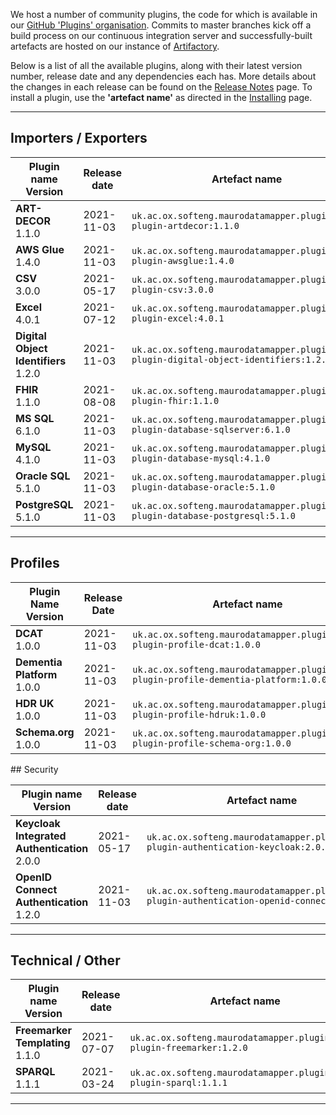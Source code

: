 We host a number of community plugins, the code for which is available in
our [GitHub 'Plugins' organisation](https://github.com/MauroDataMapper-Plugins).
Commits to master branches kick off a build process on our continuous integration server and successfully-built artefacts are hosted on our instance
of [Artifactory](https://jenkins.cs.ox.ac.uk/artifactory).

Below is a list of all the available plugins, along with their latest version number, release date and any dependencies each has. More details about the
changes in each release can be found on the [Release Notes](/about/release-notes) page. To install a plugin, use the **'artefact name'** as directed in
the [Installing](../docker) page.

---

## Importers / Exporters

<table style="width: 100%;">
    <thead>
        <tr>
            <th style="width: 20%;"><b>Plugin name<br/>Version</b></th>
            <th style="width: 15%;"><b>Release date</b></th>
            <th style="width: 45%;"><b>Artefact name</b></th>
            <th style="width: 15%;"><b>Dependencies</b></th>
        </tr>
    </thead>
    <tbody>
<tr>
            <td><b>ART-DECOR</b><br/>1.1.0</td>
            <td>2021-11-03</td>
            <td><code>uk.ac.ox.softeng.maurodatamapper.plugins:mdm-plugin-artdecor:1.1.0</code></td>
            <td>Core &gt;= 4.11.0</td>
        </tr>
<tr>
            <td><b>AWS Glue</b><br/>1.4.0</td>
            <td>2021-11-03</td>
            <td><code>uk.ac.ox.softeng.maurodatamapper.plugins:mdm-plugin-awsglue:1.4.0</code></td>
            <td>Core &gt;= 4.11.0</td>
        </tr>
<tr>
            <td><b>CSV</b><br/>3.0.0</td>
            <td>2021-05-17</td>
            <td><code>uk.ac.ox.softeng.maurodatamapper.plugins:mdm-plugin-csv:3.0.0</code></td>
            <td>Core &gt;= 4.5.0</td>
        </tr>
<tr>
            <td><b>Excel</b><br/>4.0.1</td>
            <td>2021-07-12</td>
            <td><code>uk.ac.ox.softeng.maurodatamapper.plugins:mdm-plugin-excel:4.0.1</code></td>
            <td>Core &gt;= 4.7.0</td>
        </tr>
<tr>
            <td><b>Digital Object Identifiers</b><br/>1.2.0</td>
            <td>2021-11-03</td>
            <td><code>uk.ac.ox.softeng.maurodatamapper.plugins:mdm-plugin-digital-object-identifiers:1.2.0</code></td>
            <td>Core &gt;= 4.11.0</td>
        </tr>
<tr>
            <td><b>FHIR</b><br/>1.1.0</td>
            <td>2021-08-08</td>
            <td><code>uk.ac.ox.softeng.maurodatamapper.plugins:mdm-plugin-fhir:1.1.0</code></td>
            <td>Core &gt;= 4.8.0</td>
        </tr>
<tr>
            <td><b>MS SQL</b><br/>6.1.0</td>
            <td>2021-11-03</td>
            <td><code>uk.ac.ox.softeng.maurodatamapper.plugins:mdm-plugin-database-sqlserver:6.1.0</code></td>
            <td>Core &gt;= 4.11.0</td>
        </tr>
<tr>
            <td><b>MySQL</b><br/>4.1.0</td>
            <td>2021-11-03</td>
            <td><code>uk.ac.ox.softeng.maurodatamapper.plugins:mdm-plugin-database-mysql:4.1.0</code></td>
            <td>Core &gt;= 4.11.0</td>
        </tr>
<tr>
            <td><b>Oracle SQL</b><br/>5.1.0</td>
            <td>2021-11-03</td>
            <td><code>uk.ac.ox.softeng.maurodatamapper.plugins:mdm-plugin-database-oracle:5.1.0</code></td>
            <td>Core &gt;= 4.11.0</td>
        </tr>
<tr>
            <td><b>PostgreSQL</b><br/>5.1.0</td>
            <td>2021-11-03</td>
            <td><code>uk.ac.ox.softeng.maurodatamapper.plugins:mdm-plugin-database-postgresql:5.1.0</code></td>
            <td>Core &gt;= 4.11.0</td>
        </tr>
</tbody>
</table>

---

## Profiles

<table style="width: 100%;">
    <thead>
        <tr>
            <th style="width: 20%;"><b>Plugin Name<br/>Version</b></th>
            <th style="width: 15%;"><b>Release Date</b></th>
            <th style="width: 45%;"><b>Artefact name</b></th>
            <th style="width: 15%;"><b>Dependencies</b></th>
        </tr>
    </thead>
    <tbody>
<tr>
            <td><b>DCAT</b><br/>1.0.0</td>
            <td>2021-11-03</td>
            <td><code>uk.ac.ox.softeng.maurodatamapper.plugins:mdm-plugin-profile-dcat:1.0.0</code></td>
            <td>Core &gt;= 4.11.0</td>
        </tr>
<tr>
            <td><b>Dementia Platform</b><br/>1.0.0</td>
            <td>2021-11-03</td>
            <td><code>uk.ac.ox.softeng.maurodatamapper.plugins:mdm-plugin-profile-dementia-platform:1.0.0</code></td>
            <td>Core &gt;= 4.11.0</td>
        </tr>
<tr>
            <td><b>HDR UK</b><br/>1.0.0</td>
            <td>2021-11-03</td>
            <td><code>uk.ac.ox.softeng.maurodatamapper.plugins:mdm-plugin-profile-hdruk:1.0.0</code></td>
            <td>Core &gt;= 4.11.0</td>
        </tr>
<tr>
            <td><b>Schema.org</b><br/>1.0.0</td>
            <td>2021-11-03</td>
            <td><code>uk.ac.ox.softeng.maurodatamapper.plugins:mdm-plugin-profile-schema-org:1.0.0</code></td>
            <td>Core &gt;= 4.11.0</td>
        </tr>
</tbody>
</table>
## Security

<table style="width: 100%;">
    <thead>
        <tr>
            <th style="width: 20%;"><b>Plugin name<br/>Version</b></th>
            <th style="width: 15%;"><b>Release date</b></th>
            <th style="width: 45%;"><b>Artefact name</b></th>
            <th style="width: 15%;"><b>Dependencies</b></th>
        </tr>
    </thead>
    <tbody>
<tr>
            <td><b>Keycloak Integrated Authentication</b><br/>2.0.0</td>
            <td>2021-05-17</td>
            <td><code>uk.ac.ox.softeng.maurodatamapper.plugins:mdm-plugin-authentication-keycloak:2.0.0</code></td>
            <td>Core &gt;= 4.5.0</td>
        </tr>
<tr>
            <td><b>OpenID Connect Authentication</b><br/>1.2.0</td>
            <td>2021-11-03</td>
            <td><code>uk.ac.ox.softeng.maurodatamapper.plugins:mdm-plugin-authentication-openid-connect:1.2.0</code></td>
            <td>Core &gt;= 4.11.0</td>
        </tr>
</tbody>
</table>

---

## Technical / Other

<table style="width: 100%;">
    <thead>
        <tr>
            <th style="width: 20%;"><b>Plugin name<br/>Version</b></th>
            <th style="width: 15%;"><b>Release date</b></th>
            <th style="width: 45%;"><b>Artefact name</b></th>
            <th style="width: 15%;"><b>Dependencies</b></th>
        </tr>
    </thead>
    <tbody>
<tr>
            <td><b>Freemarker Templating</b><br/>1.1.0</td>
            <td>2021-07-07</td>
            <td><code>uk.ac.ox.softeng.maurodatamapper.plugins:mdm-plugin-freemarker:1.2.0</code></td>
            <td>Core &gt;= 4.7.0</td>
        </tr>
<tr>
            <td><b>SPARQL</b><br/>1.1.1</td>
            <td>2021-03-24</td>
            <td><code>uk.ac.ox.softeng.maurodatamapper.plugins:mdm-plugin-sparql:1.1.1</code></td>
            <td>Core &gt;= 4.2.0</td>
        </tr>
</tbody>
</table>


<!--  LocalWords:  plugins Artifactory plugin thead tr th tbody td br
 -->
<!--  LocalWords:  gt PostgreSQL AWS Keycloak Freemarker Sparql
 -->

---